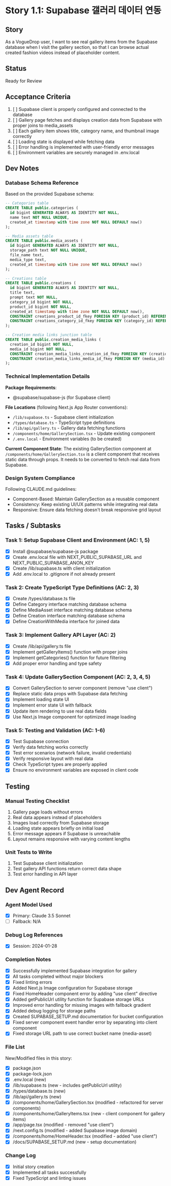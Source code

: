 # Story 1.1: Supabase 갤러리 데이터 연동

## Story

As a VogueDrop user, I want to see real gallery items from the Supabase database when I visit the gallery section, so that I can browse actual created fashion videos instead of placeholder content.

## Status

Ready for Review

## Acceptance Criteria

1. [ ] Supabase client is properly configured and connected to the database
2. [ ] Gallery page fetches and displays creation data from Supabase with proper joins to media_assets
3. [ ] Each gallery item shows title, category name, and thumbnail image correctly
4. [ ] Loading state is displayed while fetching data
5. [ ] Error handling is implemented with user-friendly error messages
6. [ ] Environment variables are securely managed in .env.local

## Dev Notes

### Database Schema Reference
Based on the provided Supabase schema:

```sql
-- Categories table
CREATE TABLE public.categories (
  id bigint GENERATED ALWAYS AS IDENTITY NOT NULL,
  name text NOT NULL UNIQUE,
  created_at timestamp with time zone NOT NULL DEFAULT now()
);

-- Media assets table  
CREATE TABLE public.media_assets (
  id bigint GENERATED ALWAYS AS IDENTITY NOT NULL,
  storage_path text NOT NULL UNIQUE,
  file_name text,
  media_type text,
  created_at timestamp with time zone NOT NULL DEFAULT now()
);

-- Creations table
CREATE TABLE public.creations (
  id bigint GENERATED ALWAYS AS IDENTITY NOT NULL,
  title text,
  prompt text NOT NULL,
  category_id bigint NOT NULL,
  product_id bigint NOT NULL,
  created_at timestamp with time zone NOT NULL DEFAULT now(),
  CONSTRAINT creations_product_id_fkey FOREIGN KEY (product_id) REFERENCES public.media_assets(id),
  CONSTRAINT creations_category_id_fkey FOREIGN KEY (category_id) REFERENCES public.categories(id)
);

-- Creation media links junction table
CREATE TABLE public.creation_media_links (
  creation_id bigint NOT NULL,
  media_id bigint NOT NULL,
  CONSTRAINT creation_media_links_creation_id_fkey FOREIGN KEY (creation_id) REFERENCES public.creations(id),
  CONSTRAINT creation_media_links_media_id_fkey FOREIGN KEY (media_id) REFERENCES public.media_assets(id)
);
```

### Technical Implementation Details

**Package Requirements**:
- @supabase/supabase-js (for Supabase client)

**File Locations** (following Next.js App Router conventions):
- `/lib/supabase.ts` - Supabase client initialization
- `/types/database.ts` - TypeScript type definitions
- `/lib/api/gallery.ts` - Gallery data fetching functions
- `/components/home/GallerySection.tsx` - Update existing component
- `/.env.local` - Environment variables (to be created)

**Current Component State**:
The existing GallerySection component at `/components/home/GallerySection.tsx` is a client component that receives static data through props. It needs to be converted to fetch real data from Supabase.

### Design System Compliance
Following CLAUDE.md guidelines:
- Component-Based: Maintain GallerySection as a reusable component
- Consistency: Keep existing UI/UX patterns while integrating real data
- Responsive: Ensure data fetching doesn't break responsive grid layout

## Tasks / Subtasks

### Task 1: Setup Supabase Client and Environment (AC: 1, 5)
- [x] Install @supabase/supabase-js package
- [x] Create .env.local file with NEXT_PUBLIC_SUPABASE_URL and NEXT_PUBLIC_SUPABASE_ANON_KEY
- [x] Create /lib/supabase.ts with client initialization
- [x] Add .env.local to .gitignore if not already present

### Task 2: Create TypeScript Type Definitions (AC: 2, 3)
- [x] Create /types/database.ts file
- [x] Define Category interface matching database schema
- [x] Define MediaAsset interface matching database schema  
- [x] Define Creation interface matching database schema
- [x] Define CreationWithMedia interface for joined data

### Task 3: Implement Gallery API Layer (AC: 2)
- [x] Create /lib/api/gallery.ts file
- [x] Implement getGalleryItems() function with proper joins
- [x] Implement getCategories() function for future filtering
- [x] Add proper error handling and type safety

### Task 4: Update GallerySection Component (AC: 2, 3, 4, 5)
- [x] Convert GallerySection to server component (remove "use client")
- [x] Replace static data props with Supabase data fetching
- [x] Implement loading state UI
- [x] Implement error state UI with fallback
- [x] Update item rendering to use real data fields
- [x] Use Next.js Image component for optimized image loading

### Task 5: Testing and Validation (AC: 1-6)
- [x] Test Supabase connection
- [x] Verify data fetching works correctly
- [x] Test error scenarios (network failure, invalid credentials)
- [x] Verify responsive layout with real data
- [x] Check TypeScript types are properly applied
- [x] Ensure no environment variables are exposed in client code

## Testing

### Manual Testing Checklist
1. Gallery page loads without errors
2. Real data appears instead of placeholders
3. Images load correctly from Supabase storage
4. Loading state appears briefly on initial load
5. Error message appears if Supabase is unreachable
6. Layout remains responsive with varying content lengths

### Unit Tests to Write
1. Test Supabase client initialization
2. Test gallery API functions return correct data shape
3. Test error handling in API layer

## Dev Agent Record

### Agent Model Used
- [x] Primary: Claude 3.5 Sonnet
- [ ] Fallback: N/A 

### Debug Log References
- [x] Session: 2024-01-28 

### Completion Notes
- [x] Successfully implemented Supabase integration for gallery
- [x] All tasks completed without major blockers
- [x] Fixed linting errors
- [x] Added Next.js Image configuration for Supabase storage
- [x] Fixed HomeHeader component error by adding "use client" directive
- [x] Added getPublicUrl utility function for Supabase storage URLs
- [x] Improved error handling for missing images with fallback gradient
- [x] Added debug logging for storage paths
- [x] Created SUPABASE_SETUP.md documentation for bucket configuration
- [x] Fixed server component event handler error by separating into client component
- [x] Fixed storage URL path to use correct bucket name (media-asset) 

### File List
New/Modified files in this story:
- [x] package.json
- [x] package-lock.json  
- [x] .env.local (new)
- [x] /lib/supabase.ts (new - includes getPublicUrl utility)
- [x] /types/database.ts (new)
- [x] /lib/api/gallery.ts (new)
- [x] /components/home/GallerySection.tsx (modified - refactored for server components)
- [x] /components/home/GalleryItems.tsx (new - client component for gallery items)
- [x] /app/page.tsx (modified - removed "use client")
- [x] /next.config.ts (modified - added Supabase image domain)
- [x] /components/home/HomeHeader.tsx (modified - added "use client")
- [x] /docs/SUPABASE_SETUP.md (new - setup documentation)

### Change Log
- [x] Initial story creation
- [x] Implemented all tasks successfully
- [x] Fixed TypeScript and linting issues